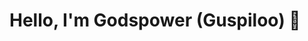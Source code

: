 # Hello, I'm Godspower (Guspiloo) 👋

<div id="typing-container">
  <p id="line1"></p>
  <p id="line2"></p>
</div>

<script>
  // Define your lines
  const lines = [
    "I am Godspower (Guspiloo).",
    "A Frontend Engineer based in Abuja, Nigeria."
  ];

  // Set up typing animation
  const typingContainer = document.getElementById("typing-container");
  let lineIndex = 0;
  let charIndex = 0;

  function type() {
    if (lineIndex < lines.length) {
      const currentLine = lines[lineIndex];
      document.getElementById(`line${lineIndex + 1}`).textContent =
        currentLine.substring(0, charIndex);
      charIndex++;

      if (charIndex > currentLine.length) {
        charIndex = 0;
        lineIndex++;
      }
    }
  }

  setInterval(type, 100); // Adjust the typing speed (milliseconds)
</script>

